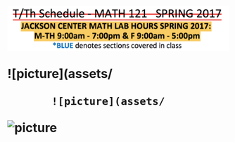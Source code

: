 <h1>
 
![picture](assets/pic1.png) 

![picture](assets/
           
           ![picture](assets/
                      
![picture](assets)
